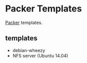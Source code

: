 # Packer Templates

[Packer](https://www.packer.io/) templates.

## templates

- debian-wheezy
- NFS server (Ubuntu 14.04)

